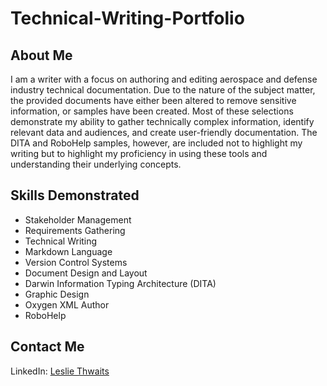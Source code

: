 # Technical-Writing-Portfolio
## About Me
I am a writer with a focus on authoring and editing aerospace and defense industry technical documentation. Due to the nature of the subject matter, the provided documents have either been altered to remove sensitive information, or samples have been created. Most of these selections demonstrate my ability to gather technically complex information, identify relevant data and audiences, and create user-friendly documentation. The DITA and RoboHelp samples, however, are included not to highlight my writing but to highlight my proficiency in using these tools and understanding their underlying concepts. 
## Skills Demonstrated
* Stakeholder Management
* Requirements Gathering
* Technical Writing
* Markdown Language
* Version Control Systems
* Document Design and Layout
* Darwin Information Typing Architecture (DITA)
* Graphic Design
* Oxygen XML Author
* RoboHelp

## Contact Me
LinkedIn: [Leslie Thwaits](https://www.linkedin.com/in/leslie-thwaits-technical-writer)
